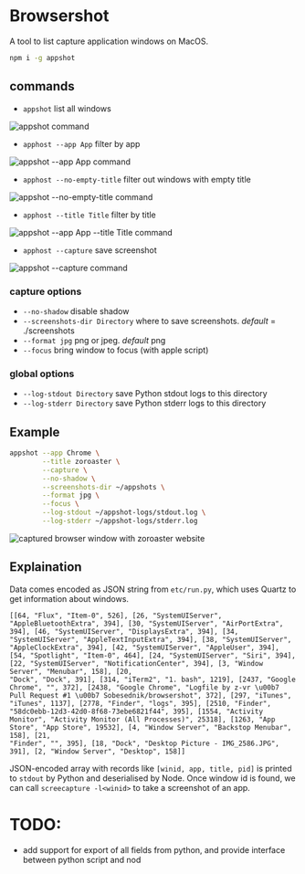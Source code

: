 # Browsershot

A tool to list capture application windows on MacOS.

```bash
npm i -g appshot
```

## commands

- `appshot` list all windows

![appshot command](https://sobesednik.co/appshot/appshot.png)

- `apphost --app App` filter by app

![appshot --app App command](https://sobesednik.co/appshot/app.png)

- `apphost --no-empty-title` filter out windows with empty title

![appshot --no-empty-title command](https://sobesednik.co/appshot/no-empty-title.png)

- `apphost --title Title` filter by title

![appshot --app App --title Title command](https://sobesednik.co/appshot/list-app-title.png)

- `apphost --capture` save screenshot

![appshot --capture command](https://sobesednik.co/appshot/capture.png)

### capture options

- `--no-shadow` disable shadow
- `--screenshots-dir Directory` where to save screenshots. _default_ = ./screenshots
- `--format jpg` png or jpeg. _default_ png
- `--focus` bring window to focus (with apple script)

### global options

- `--log-stdout Directory` save Python stdout logs to this directory
- `--log-stderr Directory` save Python stderr logs to this directory

## Example

```bash
appshot --app Chrome \
        --title zoroaster \
        --capture \
        --no-shadow \
        --screenshots-dir ~/appshots \
        --format jpg \
        --focus \
        --log-stdout ~/appshot-logs/stdout.log \
        --log-stderr ~/appshot-logs/stderr.log
```

![captured browser window with zoroaster website](https://sobesednik.co/appshot/capture.jpg)

## Explaination

Data comes encoded as JSON string from `etc/run.py`, which uses Quartz to
get information about windows.

```
[[64, "Flux", "Item-0", 526], [26, "SystemUIServer", "AppleBluetoothExtra", 394], [30, "SystemUIServer", "AirPortExtra", 394], [46, "SystemUIServer", "DisplaysExtra", 394], [34, "SystemUIServer", "AppleTextInputExtra", 394], [38, "SystemUIServer", "AppleClockExtra", 394], [42, "SystemUIServer", "AppleUser", 394], [54, "Spotlight", "Item-0", 464], [24, "SystemUIServer", "Siri", 394], [22, "SystemUIServer", "NotificationCenter", 394], [3, "Window Server", "Menubar", 158], [20,
"Dock", "Dock", 391], [314, "iTerm2", "1. bash", 1219], [2437, "Google Chrome", "", 372], [2438, "Google Chrome", "Logfile by z-vr \u00b7 Pull Request #1 \u00b7 Sobesednik/browsershot", 372], [297, "iTunes", "iTunes", 1137], [2778, "Finder", "logs", 395], [2510, "Finder", "58dc0ebb-12d3-42d0-8f68-73ebe6821f44", 395], [1554, "Activity Monitor", "Activity Monitor (All Processes)", 25318], [1263, "App Store", "App Store", 19532], [4, "Window Server", "Backstop Menubar", 158], [21,
"Finder", "", 395], [18, "Dock", "Desktop Picture - IMG_2586.JPG", 391], [2, "Window Server", "Desktop", 158]]
```

JSON-encoded array with records like `[winid, app, title, pid]` is printed to `stdout` by Python
and deserialised by Node. Once window id is found, we can call `screecapture -l<winid>` to take
a screenshot of an app.

# TODO:

 - add support for export of all fields from python, and provide interface between python script and nod

